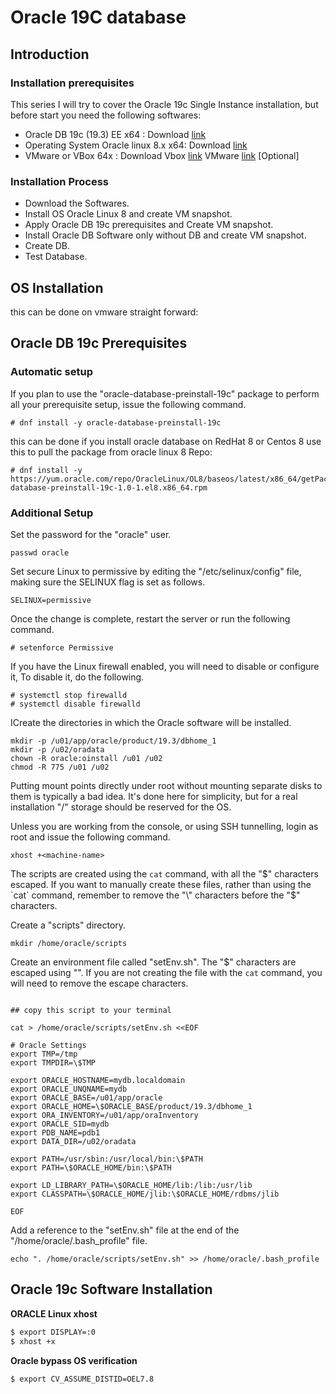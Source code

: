 # Oracle 19C database 



## Introduction 

### Installation prerequisites 

This series I will try to cover the Oracle 19c Single Instance installation, but before start you need the following softwares: 

* Oracle DB 19c (19.3) EE x64 : Download [link](https://www.oracle.com/database/technologies/oracle-database-software-downloads.html#19c)
* Operating System Oracle linux 8.x x64: Download [link](https://yum.oracle.com/oracle-linux-isos.html)
* VMware or VBox 64x : Download Vbox [link](https://www.virtualbox.org/wiki/Downloads) VMware [link](https://my.vmware.com/en/web/vmware/downloads/info/slug/desktop_end_user_computing/vmware_workstation_pro/16_0) [Optional]

### Installation Process

* Download the Softwares.
* Install OS Oracle Linux 8 and create VM snapshot.
* Apply Oracle DB 19c prerequisites and Create VM snapshot.
* Install Oracle DB Software only without DB and create VM snapshot. 
* Create DB.
* Test Database. 



## OS Installation 

this can be done on vmware straight forward:

## Oracle DB 19c Prerequisites 

### Automatic setup 

If you plan to use the "oracle-database-preinstall-19c" package to  perform all your prerequisite setup, issue the following command.

```
# dnf install -y oracle-database-preinstall-19c
```

this can be done if you install oracle database on RedHat 8 or Centos 8 use this to pull the package from oracle linux 8 Repo:

```
# dnf install -y https://yum.oracle.com/repo/OracleLinux/OL8/baseos/latest/x86_64/getPackage/oracle-database-preinstall-19c-1.0-1.el8.x86_64.rpm
```



### Additional Setup



Set the password for the "oracle" user.

```
passwd oracle
```

Set secure Linux to permissive by editing the "/etc/selinux/config" file, making sure the SELINUX flag is set as follows.

```
SELINUX=permissive
```

Once the change is complete, restart the server or run the following command.

```
# setenforce Permissive
```

If you have the Linux firewall enabled, you will need to disable or configure it, To disable it, do the following.

```
# systemctl stop firewalld
# systemctl disable firewalld
```

ICreate the directories in which the Oracle software will be installed.

```
mkdir -p /u01/app/oracle/product/19.3/dbhome_1
mkdir -p /u02/oradata
chown -R oracle:oinstall /u01 /u02
chmod -R 775 /u01 /u02
```

Putting  mount points directly under root without mounting separate disks to them is typically a bad idea. It's done here for simplicity, but for a real  installation "/" storage should be reserved for the OS.

Unless you are working from the console, or using SSH tunnelling, login as root and issue the following command.

```
xhost +<machine-name>
```

 The scripts are created using the `cat` command, with all the "$" characters escaped. If you want to manually create these files, rather than using the `cat` command, remember to remove the "\" characters before the "$" characters.

Create a "scripts" directory.

```
mkdir /home/oracle/scripts
```

Create an environment file called "setEnv.sh". The "$" characters are escaped using "\". If you are not creating the file with the `cat` command, you will need to remove the escape characters.

```

## copy this script to your terminal

cat > /home/oracle/scripts/setEnv.sh <<EOF

# Oracle Settings
export TMP=/tmp
export TMPDIR=\$TMP

export ORACLE_HOSTNAME=mydb.localdomain
export ORACLE_UNQNAME=mydb
export ORACLE_BASE=/u01/app/oracle
export ORACLE_HOME=\$ORACLE_BASE/product/19.3/dbhome_1
export ORA_INVENTORY=/u01/app/oraInventory
export ORACLE_SID=mydb
export PDB_NAME=pdb1
export DATA_DIR=/u02/oradata

export PATH=/usr/sbin:/usr/local/bin:\$PATH
export PATH=\$ORACLE_HOME/bin:\$PATH

export LD_LIBRARY_PATH=\$ORACLE_HOME/lib:/lib:/usr/lib
export CLASSPATH=\$ORACLE_HOME/jlib:\$ORACLE_HOME/rdbms/jlib

EOF
```

Add a reference to the "setEnv.sh" file at the end of the "/home/oracle/.bash_profile" file.

```
echo ". /home/oracle/scripts/setEnv.sh" >> /home/oracle/.bash_profile
```



## Oracle 19c Software Installation 

**ORACLE Linux xhost**

```bash
$ export DISPLAY=:0
$ xhost +x 

```

**Oracle bypass OS verification**

```bash
$ export CV_ASSUME_DISTID=OEL7.8
```










